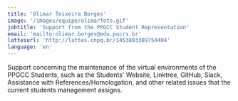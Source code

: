 ```yaml
---
title: 'Olimar Teixeira Borges'
image: '/images/equipe/olimarfoto.gif'
jobtitle: 'Support from the PPGCC Student Representation'
email: 'mailto:olimar.borges@edu.pucrs.br'
lattesurl: 'http://lattes.cnpq.br/1453803389754404'
language: 'en'
---
```


Support concerning the maintenance of the virtual environments of the PPGCC Students, such as the Students' Website, Linktree, GitHub, Slack, Assistance with References/Homologation, and other related issues that the current students management assigns.
